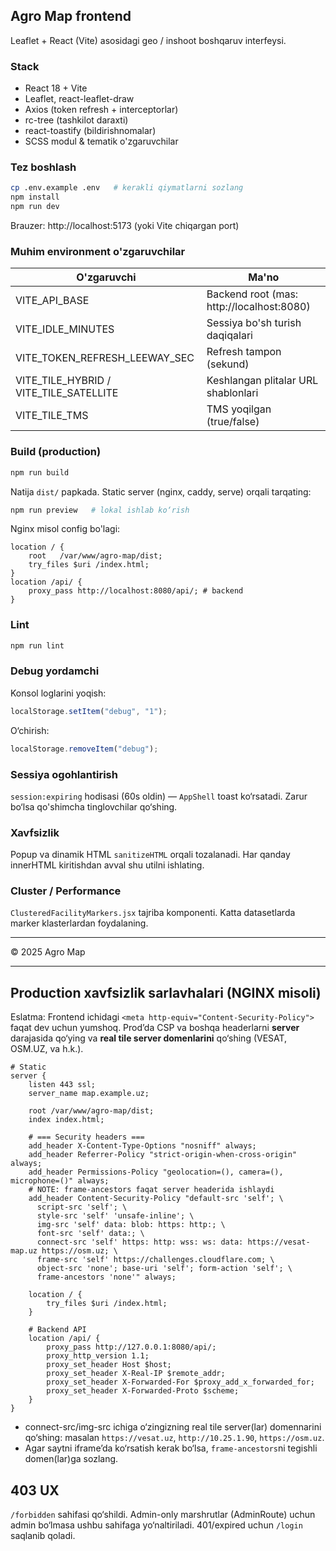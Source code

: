 ## Agro Map frontend

Leaflet + React (Vite) asosidagi geo / inshoot boshqaruv interfeysi.

### Stack

- React 18 + Vite
- Leaflet, react-leaflet-draw
- Axios (token refresh + interceptorlar)
- rc-tree (tashkilot daraxti)
- react-toastify (bildirishnomalar)
- SCSS modul & tematik o'zgaruvchilar

### Tez boshlash

```bash
cp .env.example .env   # kerakli qiymatlarni sozlang
npm install
npm run dev
```

Brauzer: http://localhost:5173 (yoki Vite chiqargan port)

### Muhim environment o'zgaruvchilar

| O'zgaruvchi                            | Ma'no                                     |
| -------------------------------------- | ----------------------------------------- |
| VITE_API_BASE                          | Backend root (mas: http://localhost:8080) |
| VITE_IDLE_MINUTES                      | Sessiya bo'sh turish daqiqalari           |
| VITE_TOKEN_REFRESH_LEEWAY_SEC          | Refresh tampon (sekund)                   |
| VITE_TILE_HYBRID / VITE_TILE_SATELLITE | Keshlangan plitalar URL shablonlari       |
| VITE_TILE_TMS                          | TMS yoqilgan (true/false)                 |

### Build (production)

```bash
npm run build
```

Natija `dist/` papkada. Static server (nginx, caddy, serve) orqali tarqating:

```bash
npm run preview   # lokal ishlab ko‘rish
```

Nginx misol config bo'lagi:

```
location / {
	root   /var/www/agro-map/dist;
	try_files $uri /index.html;
}
location /api/ {
	proxy_pass http://localhost:8080/api/; # backend
}
```

### Lint

```bash
npm run lint
```

### Debug yordamchi

Konsol loglarini yoqish:

```js
localStorage.setItem("debug", "1");
```

O‘chirish:

```js
localStorage.removeItem("debug");
```

### Sessiya ogohlantirish

`session:expiring` hodisasi (60s oldin) — `AppShell` toast ko‘rsatadi. Zarur bo‘lsa qo'shimcha tinglovchilar qo‘shing.

### Xavfsizlik

Popup va dinamik HTML `sanitizeHTML` orqali tozalanadi. Har qanday innerHTML kiritishdan avval shu utilni ishlating.

### Cluster / Performance

`ClusteredFacilityMarkers.jsx` tajriba komponenti. Katta datasetlarda marker klasterlardan foydalaning.

---

© 2025 Agro Map

---

## Production xavfsizlik sarlavhalari (NGINX misoli)

Eslatma: Frontend ichidagi `<meta http-equiv="Content-Security-Policy">` faqat dev uchun yumshoq. Prod’da CSP va boshqa headerlarni **server** darajasida qo‘ying va **real tile server domenlarini** qo‘shing (VESAT, OSM.UZ, va h.k.).

```
# Static
server {
    listen 443 ssl;
    server_name map.example.uz;

    root /var/www/agro-map/dist;
    index index.html;

    # === Security headers ===
    add_header X-Content-Type-Options "nosniff" always;
    add_header Referrer-Policy "strict-origin-when-cross-origin" always;
    add_header Permissions-Policy "geolocation=(), camera=(), microphone=()" always;
    # NOTE: frame-ancestors faqat server headerida ishlaydi
    add_header Content-Security-Policy "default-src 'self'; \
      script-src 'self'; \
      style-src 'self' 'unsafe-inline'; \
      img-src 'self' data: blob: https: http:; \
      font-src 'self' data:; \
      connect-src 'self' https: http: wss: ws: data: https://vesat-map.uz https://osm.uz; \
      frame-src 'self' https://challenges.cloudflare.com; \
      object-src 'none'; base-uri 'self'; form-action 'self'; \
      frame-ancestors 'none'" always;

    location / {
        try_files $uri /index.html;
    }

    # Backend API
    location /api/ {
        proxy_pass http://127.0.0.1:8080/api/;
        proxy_http_version 1.1;
        proxy_set_header Host $host;
        proxy_set_header X-Real-IP $remote_addr;
        proxy_set_header X-Forwarded-For $proxy_add_x_forwarded_for;
        proxy_set_header X-Forwarded-Proto $scheme;
    }
}
```

- connect-src/img-src ichiga o‘zingizning real tile server(lar) domennarini qo‘shing: masalan `https://vesat.uz`, `http://10.25.1.90`, `https://osm.uz`.
- Agar saytni iframe’da ko‘rsatish kerak bo‘lsa, `frame-ancestors`ni tegishli domen(lar)ga sozlang.

## 403 UX

`/forbidden` sahifasi qo‘shildi. Admin-only marshrutlar (AdminRoute) uchun admin bo‘lmasa ushbu sahifaga yo‘naltiriladi. 401/expired uchun `/login` saqlanib qoladi.
